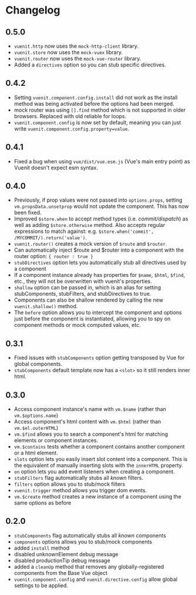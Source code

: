 # Changelog

## 0.5.0
- `vuenit.http` now uses the `mock-http-client` library.
- `vuenit.store` now uses the `mock-vuex` library.
- `vuenit.router` now uses the `mock-vue-router` library.
- Added a `directives` option so you can stub specific directives.

## 0.4.2
- Setting `vuenit.component.config.install` did not work as the install method was being activated before the options had been merged.
- mock router was using `[].find` method which is not supported in older browsers. Replaced with old reliable for loops.
- `vuenit.component.config` is now set by default, meaning you can just write `vuenit.component.config.property=value`.

## 0.4.1
- Fixed a bug when using `vue/dist/vue.esm.js` (Vue's main entry point) as Vuenit doesn't expect esm syntax.

## 0.4.0
- Previously, if prop values were not passed into `options.props`, setting `vm.propsData.unsetprop` would not update the component. This has now been fixed.
- Improved `$store.when` to accept method types (i.e. *commit/dispatch*) as well as adding `$store.otherwise` method. Also accepts regular expressions to match against: e.g. `$store.when('commit', /MYCOMMIT/).return('value')`.
- `vuenit.router()` creates a mock version of `$route` and `$router`.
- Can automatically inject $route and $router into a component with the router option: `{ router : true }`  
- `stubDirectives` option lets you automatically stub all directives used by a component
- If a component instance already has properties for `$name`, `$html`, `$find`, etc., they will not be overwritten with vuenit's properties.
- `shallow` option can be passed in, which is an alias for setting stubComponents, stubFilters, and stubDirectives to true.
- Components can also be shallow rendered by calling the new `vuenit.shallow()` method.
- The `before` option allows you to intercept the component and options just before the component is instantiated, allowing you to spy on component methods or mock computed values, etc.

## 0.3.1
- Fixed issues with `stubComponents` option getting transposed by Vue for global components.
- `stubComponents` default template now has a `<slot>` so it still renders inner html.

## 0.3.0
- Access component instance's name with `vm.$name` (rather than `vm.$options.name`)  
- Access component's html content with `vm.$html` (rather than `vm.$el.outerHTML`)
- `vm.$find` allows you to search a component's html for matching elements or component instances.
- `vm.$contains` tests whether a component contains another component or a html element.
- `slots` option lets you easily insert slot content into a component. This is the equivalent of manually inserting slots with the `innerHTML` property.
- `on` option lets you add event listeners when creating a component.
- `stubFilters` flag automatically stubs all *known* filters.
- `filters` option allows you to stub/mock filters
- `vuenit.trigger` method allows you trigger dom events.
- `vm.$create` method creates a new instance of a component using the same options as before

## 0.2.0
- `stubComponents` flag automatically stubs all *known* components  
- `components` options allows you to stub/mock components  
- added `install` method  
- disabled unknownElement debug message  
- disabled productionTip debug message  
- added a `cleanUp` method that removes any globally-registered components from the Base Vue object  
- `vuenit.component.config` and `vuenit.directive.config` allow global settings to be applied.  
